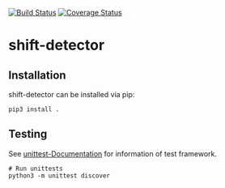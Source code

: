 [![Build Status](https://travis-ci.org/hpi-bp1819-naumann/shift-detector.svg?branch=master)](https://travis-ci.org/hpi-bp1819-naumann/shift-detector)
[![Coverage Status](https://coveralls.io/repos/github/hpi-bp1819-naumann/shift-detector/badge.svg?branch=master&service=github)](https://coveralls.io/github/hpi-bp1819-naumann/shift-detector?branch=master&service=github)
# shift-detector

## Installation
shift-detector can be installed via pip:
```
pip3 install .
```

## Testing
See [unittest-Documentation](https://docs.python.org/3/library/unittest.html) for information of test framework.
```
# Run unittests
python3 -m unittest discover
```
